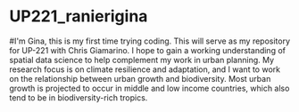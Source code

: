 # UP221_ranierigina
#I'm Gina, this is my first time trying coding. This will serve as my repository for UP-221 with Chris Giamarino. I hope to gain a working understanding of spatial data science to help complement my work in urban planning. My research focus is on climate resilience and adaptation, and I want to work on the relationship between urban growth and biodiversity. Most urban growth is projected to occur in middle and low income countries, which also tend to be in biodiversity-rich tropics. 
